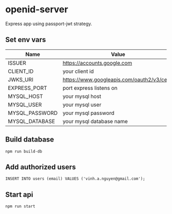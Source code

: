 # openid-server
Express app using passport-jwt strategy.

## Set env vars
Name | Value
-----|--------------------------
ISSUER | https://accounts.google.com
CLIENT_ID | your client id
JWKS_URI | https://www.googleapis.com/oauth2/v3/certs
EXPRESS_PORT | port express listens on
MYSQL_HOST | your mysql host
MYSQL_USER | your mysql user
MYSQL_PASSWORD | your mysql password
MYSQL_DATABASE | your mysql database name

## Build database
```
npm run build-db
```

## Add authorized users
```
INSERT INTO users (email) VALUES ('vinh.a.nguyen@gmail.com');
```

## Start api
```
npm run start
```
